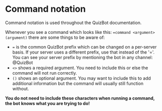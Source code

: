 # Command notation

Command notation is used throughout the QuizBot documentation.

Whenever you see a command which looks like this: `=command <argument> (argument)` there are some things to be aware of:
- `=` is the common QuizBot prefix which can be changed on a per-server basis. If your server uses a different prefix, use that instead of the '='. You can see your server prefix by mentioning the bot in any channel: @QuizBot
- `<>` shows a required argument. You need to include this or else the command will not run correctly.
- `()` shows an optional argument. You may want to include this to add additional information but the command will usually still function without. <br>

**You do not need to include these characters when running a command, the bot knows what you are trying to do!**
